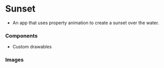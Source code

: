 # Sunset

- An app that uses property animation to create a sunset over the water.

### Components

- Custom drawables

### Images
